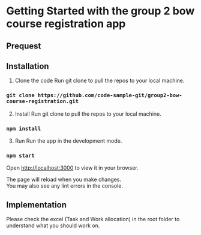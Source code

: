 # Getting Started with the group 2 bow course registration app

## Prequest
## Installation

1. Clone the code
Run git clone to pull the repos to your local machine.

### `git clone https://github.com/code-sample-git/group2-bow-course-registration.git`

2. Install
Run git clone to pull the repos to your local machine.
### `npm install`


3. Run 
Run the app in the development mode.
### `npm start`
Open [http://localhost:3000](http://localhost:3000) to view it in your browser.

The page will reload when you make changes.\
You may also see any lint errors in the console.

## Implementation
Please check the excel (Task and Work allocation) in the root folder to understand what you should work on.